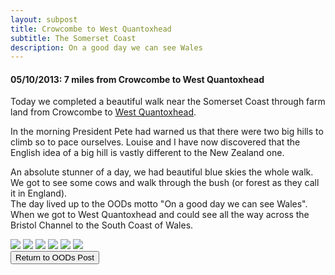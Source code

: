 ```yaml
---
layout: subpost
title: Crowcombe to West Quantoxhead
subtitle: The Somerset Coast
description: On a good day we can see Wales
---
```


<h4>05/10/2013: 7 miles from Crowcombe to West Quantoxhead</h4>

Today we completed a beautiful walk near the Somerset Coast through farm land from Crowcombe to <a target="_blank" href="https://www.quantockonline.co.uk/quantocks/villages/westquantoxhead/westquantox1.html">West Quantoxhead</a>. 

In the morning President Pete had warned us that there were two big hills to climb so to pace ourselves. Louise and I have now discovered that the English idea of a big hill is vastly different to the New Zealand one. 

An absolute stunner of a day, we had beautiful blue skies the whole walk. We got to see some cows and walk through the bush (or forest as they call it in England). <br> 
The day lived up to the OODs motto "On a good day we can see Wales". When we got to West Quantoxhead and could see all the way across the Bristol Channel to the South Coast of Wales. 

<img src="https://lh3.googleusercontent.com/mA9wwxXAZ2GQlcn8tK28X2zVYBNrpawXmF-ETdSY5xH1ILeDehCtTxYR-mqINkCTbzWQqGAlUrrtmKFTtGucQzdWNEUAzMijb37Dr9XMrQuaiegH1fyGFlXDEhBm31md9GHdtG61I6w=w2400" class="image1">
<img src="https://lh3.googleusercontent.com/GaJW7eHKY6O7CVbne8ctDo5TFlFO61edNHAvnnbO3f47P-TY4K87_dgydFwrJihfAWIfLSvBDWUbIPbr7k4AWS3n-C4bDOfd3QXKX8F9X79X2EnpVhNIOENt0UN43yR40qM5BcGBODQ=w2400" class="image1">
<img src="https://lh3.googleusercontent.com/shS6vgkcwfjvC_E7tJYKbIXg_xqX3kYitPzY_Dvv7fnwdooLbhqvWeXmUh5ri4SOMF7IIiGAO2UhXPPd-wvuwP6jrZoukWJFsBhT6kI4wVp4sqGdfzx-yKTSzwau0QfYdSDZ8hripZI=w2400" class="image1">
<img src="https://lh3.googleusercontent.com/MuJqyrwt5t4yNu9wVRx1r5-Grr0z4xg92Hkv6TQkUvVy2WGYu0FVQHsWmVvOzt1QwUmdnUhQQiQT5n8f94vpsuQFahboOBtxlSDb1OlWijKEz-er1HHqGUQWtCQG3S5B0B598faebMU=w2400" class="image1">
<img src="https://lh3.googleusercontent.com/Ic3N_G4xgdBApTIyI4PllAGJJWOeGMqTL-SxGMZkptElKKY3gMOZ2tbAfwyGeIBOcuBu51Rv4d6_EZrGFdI4DaZjGuxg5jL8-4hTOA7LlqTkvHgsFBkqGtRC-33Ygtdw1T_i60zO4-4=w2400" class="image1">
<img src="https://lh3.googleusercontent.com/9Uob6sNW5HWgdbPObqWPH7Yg8pbhw6WTeIxU-Y7eOjmF4J_zmT_m4IHT1_T2NyKKoNjx1-meaoGrMUE8iJ-adFTLsTFD2rdcVIDHLQT4rZ0r8dYdEtTqoYtsWLvaycQQCdC33EKOhf4=w2400" class="image1">

<div class="wrapper">
  <input type="button" class="button" value="Return to OODs Post" onclick="self.close()">
</div>

